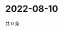 # 2022-08-10

共 0 条

<!-- BEGIN WEIBO -->
<!-- 最后更新时间 Wed Aug 10 2022 09:25:37 GMT+0800 (China Standard Time) -->

<!-- END WEIBO -->
